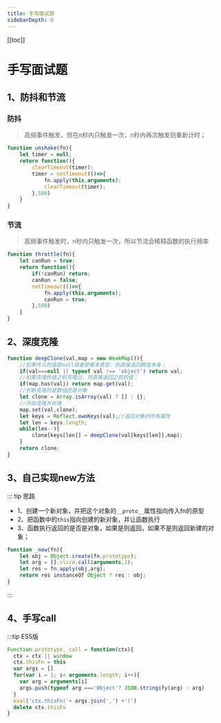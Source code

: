 ```yaml
---
title: 手写面试题
sidebarDepth: 0
---
```

[[toc]]
# 手写面试题

## 1、防抖和节流
### 防抖
>高频事件触发，但在n秒内只触发一次，n秒内再次触发则重新计时；
```js
function unshake(fn){
	let timer = null;
	return function(){
		clearTimeout(timer);
		timer = setTimeout(()=>{
			fn.apply(this,arguments);
			clearTimeout(timer);
		},500)
	}
}
```
### 节流
>高频事件触发时，n秒内只触发一次，所以节流会稀释函数的执行频率
```js
function throttle(fn){
	let canRun = true;
	return function(){
		if(!canRun) return;
		canRun = false;
		setTimeout(()=>{
			fn.apply(this,arguments);
			canRun = true;
		},500)
	}
}
```

## 2、深度克隆
```js
function deepClone(val,map = new WeakMap()){
	//如果传入的值是null或者是基本类型，则直接返回数值本身；
	if(val===null || typeof val !== 'object') return val;
	//如果克隆的值之前克隆过，则直接返回之前的值；
	if(map.has(val)) return map.get(val);
	//判断克隆的是数组还是对象
	let clone = Array.isArray(val) ? [] : {};
	//开始克隆并存储
	map.set(val,clone);
	let keys = Reflect.ownKeys(val);//返回对象的所有属性
	let len = keys.length;
	while(len--){
		clone[keys[len]] = deepClone(val[keys[len]],map);
	}
	return clone;
}
```

## 3、自己实现new方法
::: tip 思路
- 1、创建一个新对象，并把这个对象的`__proto__`属性指向传入fn的原型
- 2、把函数中的`this`指向创建的新对象，并让函数执行
- 3、函数执行返回的是否是对象，如果是则返回，如果不是则返回新建的对象；
```js
function _new(fn){
	let obj = Object.create(fn.prototype);
	let arg = [].slice.call(arguments,1);
	let res = fn.apply(obj,arg);
	return res instanceOf Object ? res : obj;
}
```
:::

## 4、手写call
:::tip ES5版
```js 
Function.prototype._call = function(ctx){
  ctx = ctx || window
  ctx.thisFn = this
  var args = []
  for(var i = 1; i< arguments.length; i++){
    var arg = arguments[i]
    args.push(typeof arg ==='Object'? JSON.stringify(arg) : arg)
  }
  eval('ctx.thisFn('+ args.join(',') +')')
  delete ctx.thisFn
}
```
